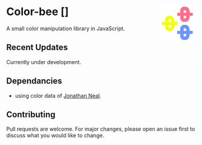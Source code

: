 # Color-bee [<img src="https://github.com/mayuraitavadekar/color-bee.js/blob/master/new-color-bee-icon.png" alt="color-bee Logo" align="right">]

A small color manipulation library in JavaScript.

## Recent Updates

Currently under development.

## Dependancies

- using color data of [Jonathan Neal](https://github.com/jonathantneal).

## Contributing

Pull requests are welcome. For major changes, please open an issue first to discuss what you would like to change.
